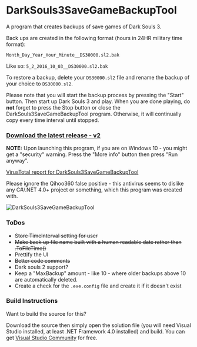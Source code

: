 # DarkSouls3SaveGameBackupTool

A program that creates backups of save games of Dark Souls 3.

Back ups are created in the following format (hours in 24HR military time format):

`Month_Day_Year_Hour_Minute__DS30000.sl2.bak`

Like so: `5_2_2016_10_03__DS30000.sl2.bak`

To restore a backup, delete your `DS30000.sl2` file and rename the backup of your choice to `DS30000.sl2`.

Please note that you will start the backup process by pressing the "Start" button. Then start up Dark Souls 3 and play. When you are done playing, do __not__ forget to press the Stop button or close the DarkSouls3SaveGameBackupTool program. Otherwise, it will continually copy every time interval until stopped.

### [Download the latest release - v2](https://github.com/insane0hflex/DarkSouls3SaveGameBackupTool/blob/master/DarkSouls3SaveGameBackupTool_version2.zip?raw=true)

__NOTE:__ Upon launching this program, if you are on Windows 10 - you might get a "security" warning. Press the "More info" button then press "Run anyway".

[VirusTotal report for DarkSouls3SaveGameBackupTool](https://www.virustotal.com/en/file/69fefd118f30edc858810287587a849eac9cba94c9772c03959d753540f377d7/analysis/1462063233/)

Please ignore the Qihoo360 false positive - this antivirus seems to dislike any C#/.NET 4.0+ project or something, which this program was created with.

![DarkSouls3SaveGameBackupTool](https://github.com/insane0hflex/DarkSouls3SaveGameBackupTool/blob/master/exampleImage.jpg)

### ToDos
- ~~Store TimeInterval setting for user~~
- ~~Make back up file name built with a human readable date rather than .ToFileTime()~~
- Prettify the UI
- ~~Better code comments~~
- Dark souls 2 support? 
- Keep a "MaxBackup" amount - like 10 - where older backups above 10 are automatically deleted.
- Create a check for the `.exe.config` file and create it if it doesn't exist

### Build Instructions

Want to build the source for this?

Download the source then simply open the solution file (you will need Visual Studio installed, at least .NET Framework 4.0 installed) and build. You can get [Visual Studio Community](https://www.visualstudio.com/en-us/visual-studio-homepage-vs.aspx) for free.
